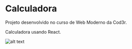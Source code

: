 # Calculadora

<p>Projeto desenvolvido no curso de Web Moderno da Cod3r.
<p>Calculadora usando React.

![alt text](https://github.com/MarceloReisxz/Cursos/blob/main/React/Calculadora/fotos_aplicacao/calculadora.png)
